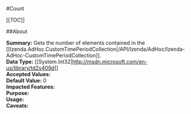 #Count

[[_TOC_]]

##About

**Summary:** Gets the number of elements contained in the [[Izenda.AdHoc.CustomTimePeriodCollection|/API/Izenda/AdHoc/Izenda-AdHoc-CustomTimePeriodCollection]].  
**Data Type:** [[System.Int32|http://msdn.microsoft.com/en-us/library/td2s409d]]  
**Accepted Values:**   
**Default Value:** 0  
**Impacted Features:**   
**Purpose:**   
**Usage:**   
**Caveats:**   

